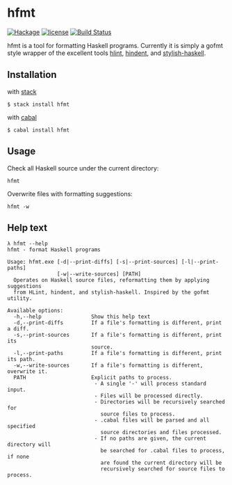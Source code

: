 hfmt
====

[![Hackage](https://img.shields.io/hackage/v/hfmt.svg)](https://hackage.haskell.org/package/hfmt)
[![license](https://img.shields.io/github/license/danstiner/hfmt.svg)](https://github.com/danstiner/hfmt/blob/master/LICENSE)
[![Build Status](https://travis-ci.org/danstiner/hfmt.svg?branch=master)](https://travis-ci.org/danstiner/hfmt)

hfmt is a tool for formatting Haskell programs. Currently it is simply a gofmt style wrapper of the excellent tools [hlint](https://github.com/ndmitchell/hlint/blob/master/README.md), [hindent](https://github.com/chrisdone/hindent#readme), and [stylish-haskell](https://github.com/jaspervdj/stylish-haskell#readme).


## Installation

with [stack](https://www.haskellstack.org/)

    $ stack install hfmt

with [cabal](https://www.haskell.org/haskellwiki/Cabal/How_to_install_a_Cabal_package)

    $ cabal install hfmt

## Usage

Check all Haskell source under the current directory:

    hfmt

Overwrite files with formatting suggestions:

    hfmt -w

## Help text

    λ hfmt --help
    hfmt - format Haskell programs

    Usage: hfmt.exe [-d|--print-diffs] [-s|--print-sources] [-l|--print-paths]
                    [-w|--write-sources] [PATH]
      Operates on Haskell source files, reformatting them by applying suggestions
      from HLint, hindent, and stylish-haskell. Inspired by the gofmt utility.

    Available options:
      -h,--help                Show this help text
      -d,--print-diffs         If a file's formatting is different, print a diff.
      -s,--print-sources       If a file's formatting is different, print its
                               source.
      -l,--print-paths         If a file's formatting is different, print its path.
      -w,--write-sources       If a file's formatting is different, overwrite it.
      PATH                     Explicit paths to process.
                                - A single '-' will process standard input.
                                - Files will be processed directly.
                                - Directories will be recursively searched for
                                  source files to process.
                                - .cabal files will be parsed and all specified
                                  source directories and files processed.
                                - If no paths are given, the current directory will
                                  be searched for .cabal files to process, if none
                                  are found the current directory will be
                                  recursively searched for source files to process.
